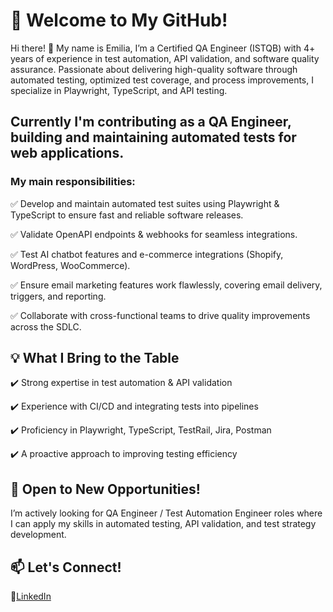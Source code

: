 # 🚀 Welcome to My GitHub!

Hi there! 👋 My name is Emilia, I’m a Certified QA Engineer (ISTQB) with 4+ years of experience in test automation, API validation, and software quality assurance. Passionate about delivering high-quality software through automated testing, optimized test coverage, and process improvements, I specialize in Playwright, TypeScript, and API testing.


## Currently I'm contributing as a QA Engineer, building and maintaining automated tests for web applications. 
### My main responsibilities:

✅ Develop and maintain automated test suites using Playwright & TypeScript to ensure fast and reliable software releases.

✅ Validate OpenAPI endpoints & webhooks for seamless integrations.

✅ Test AI chatbot features and e-commerce integrations (Shopify, WordPress, WooCommerce).

✅ Ensure email marketing features work flawlessly, covering email delivery, triggers, and reporting.

✅ Collaborate with cross-functional teams to drive quality improvements across the SDLC.



## 💡 What I Bring to the Table


✔️ Strong expertise in test automation & API validation

✔️ Experience with CI/CD and integrating tests into pipelines

✔️ Proficiency in Playwright, TypeScript, TestRail, Jira, Postman

✔️ A proactive approach to improving testing efficiency



## 🌟 Open to New Opportunities!


I’m actively looking for QA Engineer / Test Automation Engineer roles where I can apply my skills in automated testing, API validation, and test strategy development.


## 📫 Let's Connect!

🔗[LinkedIn](https://www.linkedin.com/in/emilia-konstankiewicz/) 
